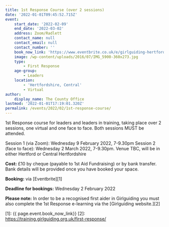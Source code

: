 ```yaml
---
title: 1st Response Course (over 2 sessions)
date: '2022-01-01T09:45:52.715Z'
event:
    start_date: '2022-02-09'
    end_date: '2022-03-02'
    address: Zoom/Radlett
    contact_name: null
    contact_email: null
    contact_number: ''
    book_now_link: 'https://www.eventbrite.co.uk/e/girlguiding-hertfordshire-full-1st-response-course-over-2-sessions-tickets-235330970267'
    image: /wp-content/uploads/2016/07/IMG_5900-360x273.jpg
    type:
        - First Response
    age-group:
        - Leaders
    location:
        - 'Hertfordshire, Central'
        - Virtual
author:
    display_name: The County Office
lastmod: '2022-01-01T17:19:01.320Z'
permalink: /events/2022/02/1st-response-course/
---
```


1st Response course for leaders and leaders in training, taking place over 2 sessions, one virtual and one face to face.  Both sessions MUST be attended.

Session 1 (via Zoom): Wednesday 9 February 2022, 7-9.30pm 
Session 2 (face to face): Wednesday 2 March 2022, 7-9.30pm. Venue TBC, will be in either Hertford or Central Hertfordshire

**Cost:** £10 by cheque (payable to 1st Aid Fundraising) or by bank transfer.  Bank details will be provided once you have booked your space.

**Booking:** via [Eventbrite][1]

**Deadline for bookings:** Wednesday 2 February 2022

**Please note:** In order to be a recognised first aider in Girlguiding you must also complete the 1st Response e-learning via the [Girlguiding website.][2]

[1]: {{ page.event.book_now_link}}
[2]: https://training.girlguiding.org.uk/first-response/
